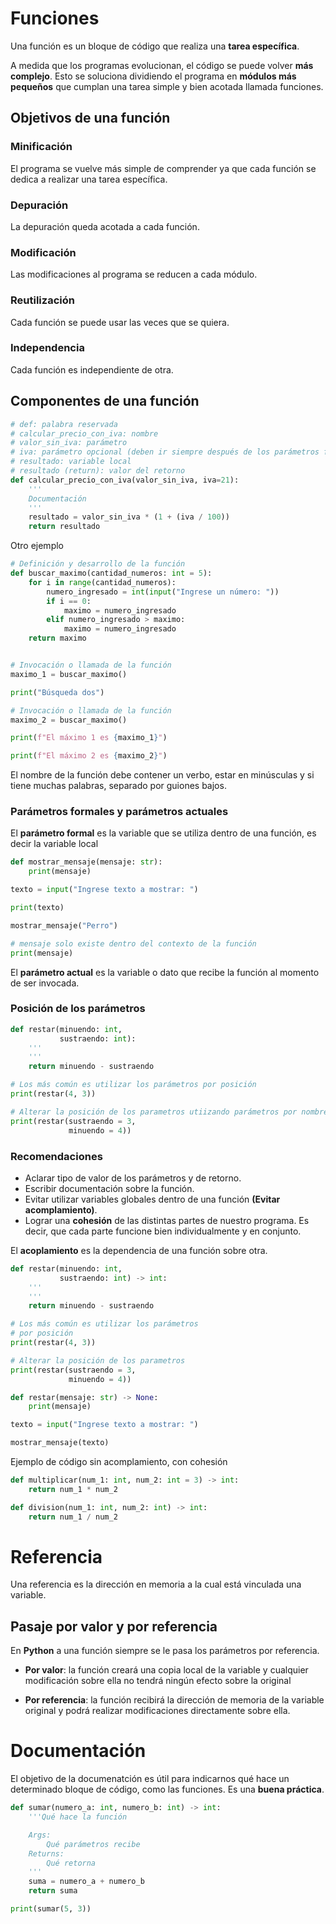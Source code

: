 # Funciones

Una función es un bloque de código que realiza una **tarea específica**.

A medida que los programas evolucionan, el código se puede volver **más complejo**. Esto se soluciona dividiendo el programa en **módulos más pequeños** que cumplan una tarea simple y bien acotada llamada funciones.

## Objetivos de una función

### Minificación

El programa se vuelve más simple de comprender ya que cada función se dedica a realizar una tarea específica.

### Depuración

La depuración queda acotada a cada función.

### Modificación

Las modificaciones al programa se reducen a cada módulo.

### Reutilización

Cada función se puede usar las veces que se quiera.

### Independencia

Cada función es independiente de otra.

## Componentes de una función

```python
# def: palabra reservada
# calcular_precio_con_iva: nombre
# valor_sin_iva: parámetro
# iva: parámetro opcional (deben ir siempre después de los parámetros formales)
# resultado: variable local
# resultado (return): valor del retorno
def calcular_precio_con_iva(valor_sin_iva, iva=21):
    '''
    Documentación
    '''
    resultado = valor_sin_iva * (1 + (iva / 100))
    return resultado
```

Otro ejemplo

```python
# Definición y desarrollo de la función
def buscar_maximo(cantidad_numeros: int = 5):
    for i in range(cantidad_numeros):
        numero_ingresado = int(input("Ingrese un número: "))
        if i == 0:
            maximo = numero_ingresado
        elif numero_ingresado > maximo:
            maximo = numero_ingresado
    return maximo


# Invocación o llamada de la función
maximo_1 = buscar_maximo()

print("Búsqueda dos")

# Invocación o llamada de la función
maximo_2 = buscar_maximo()

print(f"El máximo 1 es {maximo_1}")

print(f"El máximo 2 es {maximo_2}")
```

El nombre de la función debe contener un verbo, estar en minúsculas y si tiene muchas palabras, separado por guiones bajos.

### Parámetros formales y parámetros actuales

El **parámetro formal** es la variable que se utiliza dentro de una función, es decir la variable local

```python
def mostrar_mensaje(mensaje: str):
    print(mensaje)

texto = input("Ingrese texto a mostrar: ")

print(texto)

mostrar_mensaje("Perro")

# mensaje solo existe dentro del contexto de la función
print(mensaje)
```

El **parámetro actual** es la variable o dato que recibe la función al momento de ser invocada.

### Posición de los parámetros

```python
def restar(minuendo: int,
           sustraendo: int):
    '''
    '''
    return minuendo - sustraendo

# Los más común es utilizar los parámetros por posición
print(restar(4, 3))

# Alterar la posición de los parametros utiizando parámetros por nombre
print(restar(sustraendo = 3,
             minuendo = 4))
```

### Recomendaciones

- Aclarar tipo de valor de los parámetros y de retorno.
- Escribir documentación sobre la función.
- Evitar utilizar variables globales dentro de una función **(Evitar acomplamiento)**.
- Lograr una **cohesión** de las distintas partes de nuestro programa. Es decir, que cada parte funcione bien individualmente y en conjunto.

El **acoplamiento** es la dependencia de una función sobre otra.

```python
def restar(minuendo: int,
           sustraendo: int) -> int:
    '''
    '''
    return minuendo - sustraendo

# Los más común es utilizar los parámetros
# por posición
print(restar(4, 3))

# Alterar la posición de los parametros
print(restar(sustraendo = 3,
             minuendo = 4))
```

```python
def restar(mensaje: str) -> None:
    print(mensaje)

texto = input("Ingrese texto a mostrar: ")

mostrar_mensaje(texto)
```

Ejemplo de código sin acomplamiento, con cohesión

```python
def multiplicar(num_1: int, num_2: int = 3) -> int:
    return num_1 * num_2

def division(num_1: int, num_2: int) -> int:
    return num_1 / num_2

```

# Referencia

Una referencia es la dirección en memoria a la cual está vinculada una variable.

## Pasaje por valor y por referencia

En **Python** a una función siempre se le pasa los parámetros por referencia.

- **Por valor**: la función creará una copia local de la variable y cualquier modificación sobre ella no tendrá ningún efecto sobre la original

- **Por referencia**: la función recibirá la dirección de memoria de la variable original y podrá realizar modificaciones directamente sobre ella.

# Documentación

El objetivo de la documenatción es útil para indicarnos qué hace un determinado bloque de código, como las funciones. Es una **buena práctica**.

```python
def sumar(numero_a: int, numero_b: int) -> int:
    '''Qué hace la función

    Args:
        Qué parámetros recibe
    Returns:
        Qué retorna
    '''
    suma = numero_a + numero_b
    return suma

print(sumar(5, 3))
```